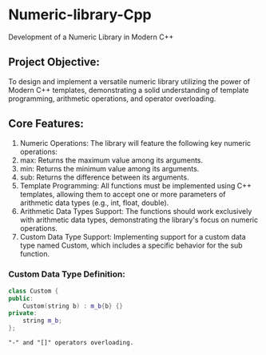# Numeric-library-Cpp

Development of a Numeric Library in Modern C++

## Project Objective:
To design and implement a versatile numeric library utilizing the power of Modern C++ templates, demonstrating a solid understanding of template programming, arithmetic operations, and operator overloading.

## Core Features:
1. Numeric Operations: The library will feature the following key numeric operations:
2. max: Returns the maximum value among its arguments.
3. min: Returns the minimum value among its arguments.
4. sub: Returns the difference between its arguments.
5. Template Programming: All functions must be implemented using C++ templates, allowing them to accept one or more parameters of arithmetic data types (e.g., int, float, double).
6. Arithmetic Data Types Support: The functions should work exclusively with arithmetic data types, demonstrating the library's focus on numeric operations.
7. Custom Data Type Support:
Implementing support for a custom data type named Custom, which includes a specific behavior for the sub function.
### Custom Data Type Definition:

``` c++
class Custom {
public:
    Custom(string b) : m_b{b} {}
private:
    string m_b;
};
```
` "-" and "[]" operators overloading. `
